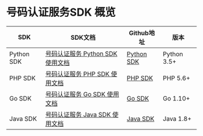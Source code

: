 # 号码认证服务SDK 概览



| SDK        | **SDK文档**                                        | Github地址                                                   | **版本**    |
| ---------- | -------------------------------------------------- | ------------------------------------------------------------ | ----------- |
| Python SDK | [号码认证服务 Python SDK 使用文档](unvs/sdk_docs/7003) | [Python SDK]( https://github.com/ucloud/ucloud-sdk-python3 ) | Python 3.5+ |
| PHP SDK    | [号码认证服务 PHP SDK 使用文档](unvs/sdk_docs/7005)    | [PHP SDK]( https://github.com/ucloud/ucloud-sdk-php)         | PHP 5.6+    |
| Go SDK     | [号码认证服务 Go SDK 使用文档](unvs/sdk_docs/7007)     | [Go SDK](https://github.com/ucloud/ucloud-sdk-go)            | Go 1.10+    |
| Java SDK   | [号码认证服务 Java SDK 使用文档](unvs/sdk_docs/7009)   | [Java SDK](https://github.com/ucloud/ucloud-sdk-java)        | Java 1.8+   |
